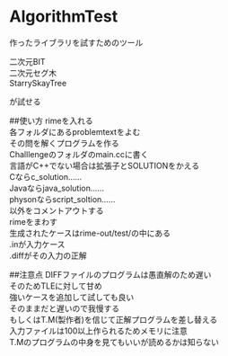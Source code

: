 # AlgorithmTest
作ったライブラリを試すためのツール

二次元BIT  
二次元セグ木  
StarrySkayTree  

が試せる

##使い方
rimeを入れる  
各フォルダにあるproblemtextをよむ  
その問を解くプログラムを作る  
Challlengeのフォルダのmain.ccに書く  
言語がC++でない場合は拡張子とSOLUTIONをかえる  
Cならc_solution......  
Javaならjava_solution......  
physonならscript_soltion......  
以外をコメントアウトする  
rimeをまわす  
生成されたケースはrime-out/test/の中にある  
.inが入力ケース  
.diffがその入力の正解  

##注意点
DIFFファイルのプログラムは愚直解のため遅い  
そのためTLEに対して甘め  
強いケースを追加して試しても良い  
そのままだと遅いので我慢する  
もしくはT.M(製作者)を信じて正解プログラムを差し替える  
入力ファイルは100以上作られるためメモリに注意  
T.Mのプログラムの中身を見てもいいが読めるかは知らない  
